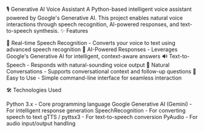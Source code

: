 🎙️ Generative AI Voice Assistant
A Python-based intelligent voice assistant powered by Google's Generative AI. This project enables natural voice interactions through speech recognition, AI-powered responses, and text-to-speech synthesis.
✨ Features

🎤 Real-time Speech Recognition - Converts your voice to text using advanced speech recognition
🤖 AI-Powered Responses - Leverages Google's Generative AI for intelligent, context-aware answers
🔊 Text-to-Speech - Responds with natural-sounding voice output
💬 Natural Conversations - Supports conversational context and follow-up questions
🚀 Easy to Use - Simple command-line interface for seamless interaction

🛠️ Technologies Used

Python 3.x - Core programming language
Google Generative AI (Gemini) - For intelligent response generation
SpeechRecognition - For converting speech to text
gTTS / pyttsx3 - For text-to-speech conversion
PyAudio - For audio input/output handling 
